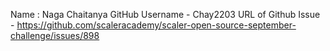Name : Naga Chaitanya
GitHub Username - Chay2203
URL of Github Issue - https://github.com/scaleracademy/scaler-open-source-september-challenge/issues/898
